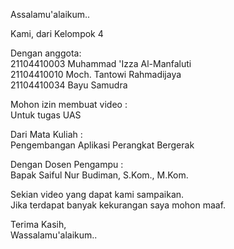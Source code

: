 Assalamu'alaikum..  
  
Kami, dari Kelompok 4  
  
Dengan anggota:  
21104410003 Muhammad 'Izza Al-Manfaluti  
21104410010 Moch. Tantowi Rahmadijaya  
21104410034 Bayu Samudra  
  
Mohon izin membuat video :  
Untuk tugas UAS   
  
Dari Mata Kuliah :  
Pengembangan Aplikasi Perangkat Bergerak  
  
Dengan Dosen Pengampu :  
Bapak Saiful Nur Budiman, S.Kom., M.Kom.  
  
Sekian video yang dapat kami sampaikan.  
Jika terdapat banyak kekurangan saya mohon maaf.  
  
Terima Kasih,  
Wassalamu'alaikum..  
